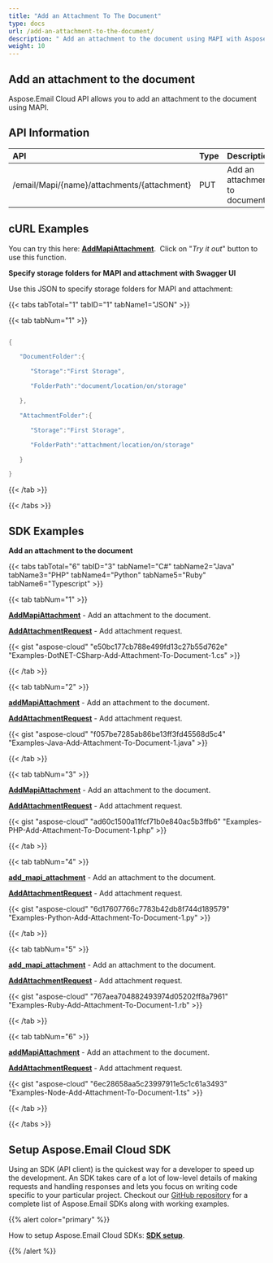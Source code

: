 ```yaml
---
title: "Add an Attachment To The Document"
type: docs
url: /add-an-attachment-to-the-document/
description: " Add an attachment to the document using MAPI with Aspose.Email Cloud API."
weight: 10
---
```


## **Add an attachment to the document**
Aspose.Email Cloud API allows you to add an attachment to the document using MAPI.
## **API Information**

|**API**|**Type**|**Description**|**Swagger Link**|
| :- | :- | :- | :- |
|/email/Mapi/{name}/attachments/{attachment}|PUT|Add an attachment to document|[**AddMapiAttachment**](https://apireference.aspose.cloud/email/#/Mapi/AddMapiAttachment)|
## **cURL Examples**
You can try this here: [**AddMapiAttachment**](https://apireference.aspose.cloud/email/#/Mapi/AddMapiAttachment). 
Click on "*Try it out*" button to use this function. 

**Specify storage folders for MAPI and attachment with Swagger UI**

Use this JSON to specify storage folders for MAPI and attachment:

{{< tabs tabTotal="1" tabID="1" tabName1="JSON" >}}

{{< tab tabNum="1" >}}

```java

{

   "DocumentFolder":{

      "Storage":"First Storage",

      "FolderPath":"document/location/on/storage"

   },

   "AttachmentFolder":{

      "Storage":"First Storage",

      "FolderPath":"attachment/location/on/storage"

   }

}

```

{{< /tab >}}

{{< /tabs >}}

## SDK Examples ##

**Add an attachment to the document**

{{< tabs tabTotal="6" tabID="3" tabName1="C#" tabName2="Java" tabName3="PHP" tabName4="Python" tabName5="Ruby" tabName6="Typescript" >}}

{{< tab tabNum="1" >}}

[**AddMapiAttachment**](https://github.com/aspose-email-cloud/aspose-email-cloud-dotnet/blob/9511b81d6c62dda413dc23f6f6f8a0973a144343/docs/EmailApi.md#addmapiattachment) - Add an attachment to the document.

[**AddAttachmentRequest**](https://github.com/aspose-email-cloud/aspose-email-cloud-dotnet/blob/9511b81d6c62dda413dc23f6f6f8a0973a144343/docs/AddAttachmentRequest.md) - Add attachment request.

{{< gist "aspose-cloud" "e50bc177cb788e499fd13c27b55d762e" "Examples-DotNET-CSharp-Add-Attachment-To-Document-1.cs" >}}

{{< /tab >}}

{{< tab tabNum="2" >}}

[**addMapiAttachment**](https://github.com/aspose-email-cloud/aspose-email-cloud-java/blob/a980be836c9f0d9f80a317a3ef9c1efbe9844f25/docs/EmailApi.md#addmapiattachment) - Add an attachment to the document.

[**AddAttachmentRequest**](https://github.com/aspose-email-cloud/aspose-email-cloud-java/blob/a980be836c9f0d9f80a317a3ef9c1efbe9844f25/docs/AddAttachmentRequest.md) - Add attachment request.

{{< gist "aspose-cloud" "f057be7285ab86be13ff3fd45568d5c4" "Examples-Java-Add-Attachment-To-Document-1.java" >}}

{{< /tab >}}

{{< tab tabNum="3" >}}

[**AddMapiAttachment**](https://github.com/aspose-email-cloud/aspose-email-cloud-php/blob/855a1287594376de3de5c2cbf96fb896c39073a7/doc/EmailApi.md#addmapiattachment) - Add an attachment to the document.

[**AddAttachmentRequest**](https://github.com/aspose-email-cloud/aspose-email-cloud-php/blob/855a1287594376de3de5c2cbf96fb896c39073a7/doc/AddAttachmentRequest.md) - Add attachment request.

{{< gist "aspose-cloud" "ad60c1500a11fcf71b0e840ac5b3ffb6" "Examples-PHP-Add-Attachment-To-Document-1.php" >}}

{{< /tab >}}

{{< tab tabNum="4" >}}

[**add_mapi_attachment**](https://github.com/aspose-email-cloud/aspose-email-cloud-python/blob/e66b9a7b649e94e34a23856ae706ec10ad25eb4e/sdk/docs/EmailApi.md#add_mapi_attachment) - Add an attachment to the document.

[**AddAttachmentRequest**](https://github.com/aspose-email-cloud/aspose-email-cloud-python/blob/e66b9a7b649e94e34a23856ae706ec10ad25eb4e/sdk/docs/AddAttachmentRequest.md) - Add attachment request.

{{< gist "aspose-cloud" "6d17607766c7783b42db8f744d189579" "Examples-Python-Add-Attachment-To-Document-1.py" >}}

{{< /tab >}}

{{< tab tabNum="5" >}}

[**add_mapi_attachment**](https://github.com/aspose-email-cloud/aspose-email-cloud-ruby/blob/10345091853eaf62bbf6b083dd861d0771efa3e3/docs/EmailApi.md#add_mapi_attachment) - Add an attachment to the document.

[**AddAttachmentRequest**](https://github.com/aspose-email-cloud/aspose-email-cloud-ruby/blob/10345091853eaf62bbf6b083dd861d0771efa3e3/docs/AddAttachmentRequest.md) - Add attachment request.

{{< gist "aspose-cloud" "767aea704882493974d05202ff8a7961" "Examples-Ruby-Add-Attachment-To-Document-1.rb" >}}

{{< /tab >}}

{{< tab tabNum="6" >}}

[**addMapiAttachment**](https://github.com/aspose-email-cloud/aspose-email-cloud-node/blob/37bfaf209b850defb882d5de9e832485275726c8/doc/EmailApi.md#addmapiattachment) - Add an attachment to the document.

[**AddAttachmentRequest**](https://github.com/aspose-email-cloud/aspose-email-cloud-node/blob/37bfaf209b850defb882d5de9e832485275726c8/doc/AddAttachmentRequest.md) - Add attachment request.

{{< gist "aspose-cloud" "6ec28658aa5c23997911e5c1c61a3493" "Examples-Node-Add-Attachment-To-Document-1.ts" >}}

{{< /tab >}}

{{< /tabs >}}
## **Setup Aspose.Email Cloud SDK**
Using an SDK (API client) is the quickest way for a developer to speed up the development. An SDK takes care of a lot of low-level details of making requests and handling responses and lets you focus on writing code specific to your particular project. Checkout our [GitHub repository](https://github.com/aspose-email-cloud) for a complete list of Aspose.Email SDKs along with working examples.

{{% alert color="primary" %}} 

How to setup Aspose.Email Cloud SDKs: [**SDK setup**](/emailcloud/sdk-setup/).

{{% /alert %}}
